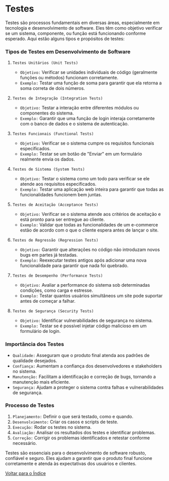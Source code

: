 # Testes

Testes são processos fundamentais em diversas áreas, especialmente em tecnologia e desenvolvimento de software. Eles têm como objetivo verificar se um sistema, componente, ou função está funcionando conforme esperado. Aqui estão alguns tipos e propósitos de testes:

### Tipos de Testes em Desenvolvimento de Software

1. `Testes Unitários (Unit Tests)`
   - `Objetivo:` Verificar se unidades individuais de código (geralmente funções ou métodos) funcionam corretamente.
   - `Exemplo:` Testar uma função de soma para garantir que ela retorna a soma correta de dois números.

2. `Testes de Integração (Integration Tests)`
   - `Objetivo:` Testar a interação entre diferentes módulos ou componentes do sistema.
   - `Exemplo:` Garantir que uma função de login interaja corretamente com o banco de dados e o sistema de autenticação.

3. `Testes Funcionais (Functional Tests)`
   - `Objetivo:` Verificar se o sistema cumpre os requisitos funcionais especificados.
   - `Exemplo:` Testar se um botão de "Enviar" em um formulário realmente envia os dados.

4. `Testes de Sistema (System Tests)`
   - `Objetivo:` Testar o sistema como um todo para verificar se ele atende aos requisitos especificados.
   - `Exemplo:` Testar uma aplicação web inteira para garantir que todas as funcionalidades funcionem bem juntas.

5. `Testes de Aceitação (Acceptance Tests)`
   - `Objetivo:` Verificar se o sistema atende aos critérios de aceitação e está pronto para ser entregue ao cliente.
   - `Exemplo:` Validar que todas as funcionalidades de um e-commerce estão de acordo com o que o cliente espera antes de lançar o site.

6. `Testes de Regressão (Regression Tests)`
   - `Objetivo:` Garantir que alterações no código não introduzam novos bugs em partes já testadas.
   - `Exemplo:` Reexecutar testes antigos após adicionar uma nova funcionalidade para garantir que nada foi quebrado.

7. `Testes de Desempenho (Performance Tests)`
   - `Objetivo:` Avaliar a performance do sistema sob determinadas condições, como carga e estresse.
   - `Exemplo:` Testar quantos usuários simultâneos um site pode suportar antes de começar a falhar.

8. `Testes de Segurança (Security Tests)`
   - `Objetivo:` Identificar vulnerabilidades de segurança no sistema.
   - `Exemplo:` Testar se é possível injetar código malicioso em um formulário de login.

### Importância dos Testes

- `Qualidade:` Asseguram que o produto final atenda aos padrões de qualidade desejados.
- `Confiança:` Aumentam a confiança dos desenvolvedores e stakeholders no sistema.
- `Manutenção:` Facilitam a identificação e correção de bugs, tornando a manutenção mais eficiente.
- `Segurança:` Ajudam a proteger o sistema contra falhas e vulnerabilidades de segurança.

### Processo de Testes

1. `Planejamento:` Definir o que será testado, como e quando.
2. `Desenvolvimento:` Criar os casos e scripts de teste.
3. `Execução:` Rodar os testes no sistema.
4. `Avaliação:` Analisar os resultados dos testes e identificar problemas.
5. `Correção:` Corrigir os problemas identificados e retestar conforme necessário.

Testes são essenciais para o desenvolvimento de software robusto, confiável e seguro. Eles ajudam a garantir que o produto final funcione corretamente e atenda às expectativas dos usuários e clientes.

[Voltar para o Índice](/README.md)